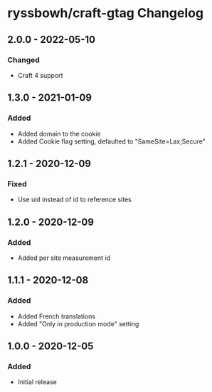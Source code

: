 # ryssbowh/craft-gtag Changelog

## 2.0.0 - 2022-05-10

### Changed
- Craft 4 support

## 1.3.0 - 2021-01-09

### Added
- Added domain to the cookie
- Added Cookie flag setting, defaulted to "SameSite=Lax;Secure"

## 1.2.1 - 2020-12-09

### Fixed
- Use uid instead of id to reference sites

## 1.2.0 - 2020-12-09

### Added
- Added per site measurement id

## 1.1.1 - 2020-12-08

### Added
- Added French translations
- Added "Only in production mode" setting

## 1.0.0 - 2020-12-05

### Added
- Initial release
